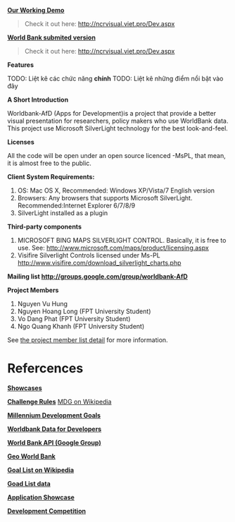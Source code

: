 **[Our Working Demo](http://ncrvisual.viet.pro/Dev.aspx)**

> Check it out here: http://ncrvisual.viet.pro/Dev.aspx

**[World Bank submited version](http://ncrvisual.viet.pro/Dev.aspx)**

> Check it out here: http://ncrvisual.viet.pro/Dev.aspx

**Features**

TODO: Liệt kê các chức năng **chính**
TODO: Liệt kê những điểm nổi bật vào đây

**A Short Introduction**

Worldbank-AfD (Apps for Development)is a project that provide a better visual presentation for researchers, policy makers who use WorldBank data. This project use Microsoft SilverLight technology for the best look-and-feel.

**Licenses**

All the code will be open under an open source licenced -MsPL, that mean, it is almost free to the public.

**Client System Requirements:**

  1. OS: Mac OS X, Recommended: Windows XP/Vista/7 English version
  1. Browsers:  Any browsers that supports Microsoft SilverLight. Recommended:Internet Explorer 6/7/8/9
  1. SilverLight installed as a plugin

**Third-party components**

  1. MICROSOFT BING MAPS SILVERLIGHT CONTROL. Basically, it is free to use. See: http://www.microsoft.com/maps/product/licensing.aspx
  1. Visifire Silverlight Controls licensed under Ms-PL http://www.visifire.com/download_silverlight_charts.php

**Mailing list
http://groups.google.com/group/worldbank-AfD**

**Project Members**

  1. Nguyen Vu Hung
  1. Nguyen Hoang Long (FPT University Student)
  1. Vo Dang Phat (FPT University Student)
  1. Ngo Quang Khanh (FPT University Student)

See [the project member list detail](http://code.google.com/p/worldbank-afd/people/list) for more information.

# Refercences #

**[Showcases](http://data.worldbank.org/developers/application-showcase)**

**[Challenge Rules](http://appsfordevelopment.challengepost.com/rules)** [MDG on Wikipedia](http://en.wikipedia.org/wiki/Millennium_Development_Goals#Goal_8:_Develop_a_global_partnership_for_development)

**[Millennium Development Goals](http://data.worldbank.org/about/millennium-development-goals)**

**[Worldbank Data for Developers](http://data.worldbank.org/developers)**

**[World Bank API (Google Group)](http://groups.google.com/group/world-bank-api/?pli=1)**


**[Geo World Bank](http://geo.worldbank.org/)**

**[Goal List on Wikipedia](http://en.wikipedia.org/wiki/Millennium_Development_Goals)**

**[Goad List data](http://ddp-ext.worldbank.org/ext/ddpreports/ViewSharedReport?&CF=&REP...)**

**[Application Showcase](http://data.worldbank.org/developers/application-showcase)**

**[Development Competition](http://appsfordevelopment.challengepost.com/)**
